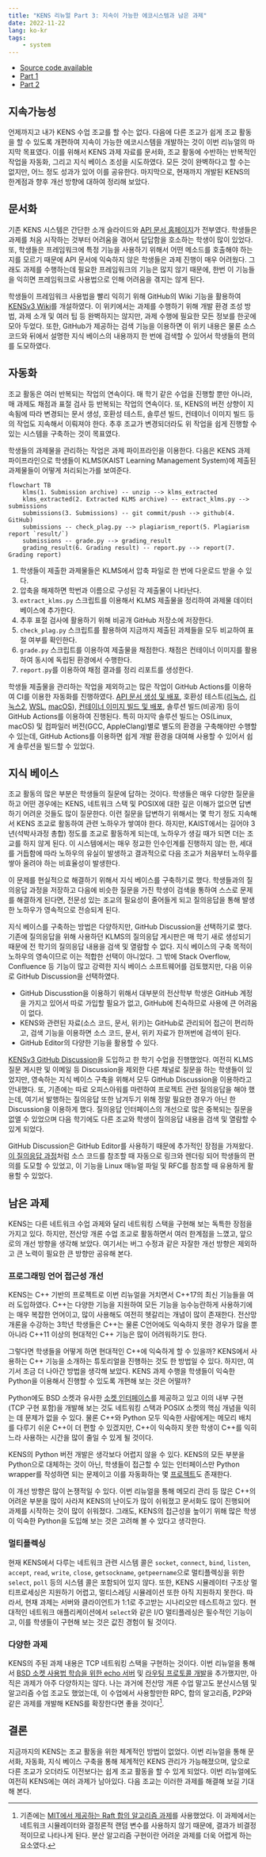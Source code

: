 ```yaml
---
title: "KENS 리뉴얼 Part 3: 지속이 가능한 에코시스템과 남은 과제"
date: 2022-11-22
lang: ko-kr
tags:
    - system
---
```


* [Source code available](https://github.com/ANLAB-KAIST/KENSv3)
* [Part 1](https://www.pusnow.com/note/kens-renewal-part1/)
* [Part 2](https://www.pusnow.com/note/kens-renewal-part2/)

## 지속가능성

언제까지고 내가 KENS 수업 조교를 할 수는 없다.
다음에 다른 조교가 쉽게 조교 활동을 할 수 있도록 개편하여 지속이 가능한 에코시스템을 개발하는 것이 이번 리뉴얼의 마지막 목표였다.
이를 위해서 KENS 과제 자료를 문서화, 조교 활동에 수반하는 반복적인 작업을 자동화, 그리고 지식 베이스 조성을 시도하였다.
모든 것이 완벽하다고 할 수는 없지만, 어느 정도 성과가 있어 이를 공유한다.
마지막으로, 현재까지 개발된 KENS의 한계점과 향후 개선 방향에 대하여 정리해 보았다.

## 문서화

기존 KENS 시스템은 간단한 소개 슬라이드와 [API 문서 홈페이지](http://anlab-kaist.github.io/KENSv3/doc/)가 전부였다.
학생들은 과제를 처음 시작하는 것부터 어려움을 겪어서 답답함을 호소하는 학생이 많이 있었다.
또, 학생들은 프레임워크에 특정 기능을 사용하기 위해서 어떤 메소드를 호출해야 하는지를 모르기 때문에 API 문서에 익숙하지 않은 학생들은 과제 진행이 매우 어려웠다.
그래도 과제를 수행하는데 필요한 프레임워크의 기능은 많지 않기 때문에, 한번 이 기능들을 익히면 프레임워크로 사용법으로 인해 어려움을 겪지는 않게 된다.

학생들이 프레임워크 사용법을 빨리 익히기 위해 GitHub의 Wiki 기능을 활용하여 [KENSv3 Wiki](https://github.com/ANLAB-KAIST/KENSv3/wiki)를 개설하였다.
이 위키에서는 과제를 수행하기 위해 개발 환경 조성 방법, 과제 소개 및 여러 팁 등 완벽하지는 않지만, 과제 수행에 필요한 모든 정보를 한곳에 모아 두었다.
또한, GitHub가 제공하는 검색 기능을 이용하면 이 위키 내용은 물론 소스 코드와 뒤에서 설명한 지식 베이스의 내용까지 한 번에 검색할 수 있어서 학생들의 편의를 도모하였다.

## 자동화

조교 활동은 여러 반복되는 작업의 연속이다.
매 학기 같은 수업을 진행할 뿐만 아니라, 매 과제도 채점과 표절 검사 등 반복되는 작업의 연속이다.
또, KENS의 버전 상향이 지속됨에 따라 변경되는 문서 생성, 호환성 테스트, 솔루션 빌드, 컨테이너 이미지 빌드 등의 작업도 지속해서 이뤄져야 한다.
추후 조교가 변경되더라도 위 작업을 쉽게 진행할 수 있는 시스템을 구축하는 것이 목표였다.

학생들의 과제물을 관리하는 작업은 과제 파이프라인을 이용한다.
다음은 KENS 과제 파이프라인으로 학생들이 KLMS(KAIST Learning Management System)에 제출된 과제물들이 어떻게 처리되는가를 보여준다.

```mermaid
flowchart TB
    klms(1. Submission archive) -- unzip --> klms_extracted
    klms_extracted(2. Extracted KLMS archive) -- extract_klms.py --> submissions
    submissions(3. Submissions) -- git commit/push --> github(4. GitHub)
    submissions -- check_plag.py --> plagiarism_report(5. Plagiarism report `result/`)
    submissions -- grade.py --> grading_result
    grading_result(6. Grading result) -- report.py --> report(7. Grading report)
```

1. 학생들이 제출한 과제물들은 KLMS에서 압축 파일로 한 번에 다운로드 받을 수 있다.
2. 압축을 해제하면 학번과 이름으로 구성된 각 제출물이 나타난다.
3. `extract_klms.py` 스크립트를 이용해서 KLMS 제출물을 정리하여 과제물 데이터베이스에 추가한다.
4. 추후 표절 검사에 활용하기 위해 비공개 GitHub 저장소에 저장한다.
5. `check_plag.py` 스크립트를 활용하여 지금까지 제출된 과제들을 모두 비교하여 표절 여부를 확인한다.
6. `grade.py` 스크립트를 이용하여 제출물을 채점한다. 채점은 컨테이너 이미지를 활용하여 동시에 독립된 환경에서 수행한다.
7. `report.py`를 이용하여 채점 결과를 정리 리포트를 생성한다.

학생들 제출물을 관리하는 작업을 제외하고는 많은 작업이 GitHub Actions를 이용하여 CI를 이용한 자동화를 진행하였다.
[API 문서 생성 및 배포](https://github.com/ANLAB-KAIST/KENSv3/actions/workflows/doxygen.yml), 호환성 테스트([리눅스](https://github.com/ANLAB-KAIST/KENSv3/actions/workflows/test-linux.yml), [리눅스2](https://github.com/ANLAB-KAIST/KENSv3/actions/workflows/test-linux-extra.yml), [WSL](https://github.com/ANLAB-KAIST/KENSv3/actions/workflows/test-wsl.yml), [macOS](https://github.com/ANLAB-KAIST/KENSv3/actions/workflows/test-macos.yml)), [컨테이너 이미지 빌드 및 배포](https://github.com/ANLAB-KAIST/KENSv3/actions/workflows/docker-publish.yml), 솔루션 빌드(비공개) 등이 GitHub Actions를 이용하여 진행된다.
특히 마지막 솔루션 빌드는 OS(Linux, macOS) 및 컴파일러 버전(GCC, AppleClang)별로 별도의 환경을 구축해야만 수행할 수 있는데, GitHub Actions를 이용하면 쉽게 개발 환경을 대여해 사용할 수 있어서 쉽게 솔루션을 빌드할 수 있었다.

## 지식 베이스

조교 활동의 많은 부분은 학생들의 질문에 답하는 것이다.
학생들은 매우 다양한 질문을 하고 어떤 경우에는 KENS, 네트워크 스택 및 POSIX에 대한 깊은 이해가 없으면 답변하기 어려운 것들도 많이 질문한다.
이런 질문을 답변하기 위해서는 몇 학기 정도 지속해서 KENS 조교로 활동하여 관련 노하우가 쌓여야 한다.
하지만, KAIST에서는 길어야 3년(석박사과정 총합) 정도를 조교로 활동하게 되는데, 노하우가 생길 때가 되면 더는 조교를 하지 않게 된다.
이 시스템에서는 매우 정교한 인수인계를 진행하지 않는 한, 세대를 거듭함에 따라 노하우의 유실이 발생하고 결과적으로 다음 조교가 처음부터 노하우를 쌓아 올려야 하는 비효율성이 발생한다.

이 문제를 현실적으로 해결하기 위해서 지식 베이스를 구축하기로 했다.
학생들과의 질의응답 과정을 저장하고 다음에 비슷한 질문을 가진 학생이 검색을 통하여 스스로 문제를 해결하게 된다면, 전문성 있는 조교의 필요성이 줄어들게 되고 질의응답을 통해 발생한 노하우가 영속적으로 전승되게 된다.

지식 베이스를 구축하는 방법은 다양하지만, GitHub Discussion을 선택하기로 했다.
기존에 질의응답을 위해 사용하던 KLMS의 질의응답 게시판은 매 학기 새로 생성되기 때문에 전 학기의 질의응답 내용을 검색 및 열람할 수 없다.
지식 베이스의 구축 목적이 노하우의 영속이므로 이는 적합한 선택이 아니었다.
그 밖에 Stack Overflow, Confluence 등 기능이 많고 강력한 지식 베이스 소프트웨어를 검토했지만, 다음 이유로 GitHub Discussion을 선택하였다.

* GitHub Discusstion을 이용하기 위해서 대부분의 전산학부 학생은 GitHub 계정을 가지고 있어서 따로 가입할 필요가 없고, GitHub에 친숙하므로 사용에 큰 어려움이 없다.
* KENS와 관련된 자료(소스 코드, 문서, 위키)는 GitHub로 관리되어 접근이 편리하고, 검색 기능을 이용하면 소스 코드, 문서, 위키 자료가 한꺼번에 검색이 된다.
* GitHub Editor의 다양한 기능을 활용할 수 있다.

[KENSv3 GitHub Discussion](https://github.com/ANLAB-KAIST/KENSv3/discussions)을 도입하고 한 학기 수업을 진행했었다.
여전히 KLMS 질문 게시판 및 이메일 등 Discussion을 제외한 다른 채널로 질문을 하는 학생들이 있었지만, 영속하는 지식 베이스 구축을 위해서 모두 GitHub Discussion을 이용하라고 안내했다.
또, 기존에는 따로 오피스아워를 마련하여 프로젝트 관련 질의응답을 해야 했는데, 여기서 발행하는 질의응답 또한 남겨두기 위해 정말 필요한 경우가 아닌 한 Discussion을 이용하게 했다.
질의응답 인터페이스의 개선으로 많은 중복되는 질문을 없앨 수 있었으며 다음 학기에도 다른 조교와 학생이 질의응답 내용을 검색 및 열람할 수 있게 되었다.

GitHub Discussion은 GitHub Editor를 사용하기 때문에 추가적인 장점을 가져왔다.
[이 질의응답 과정](https://github.com/ANLAB-KAIST/KENSv3/discussions/58)처럼 소스 코드를 참조할 때 자동으로 링크와 렌더링 되어 학생들의 편의를 도모할 수 있었고, 이 기능을 Linux 매뉴얼 파일 및 RFC를 참조할 때 유용하게 활용할 수 있었다.

## 남은 과제

KENS는 다른 네트워크 수업 과제와 달리 네트워킹 스택을 구현해 보는 독특한 장점을 가지고 있다.
하지만, 전산망 개론 수업 조교로 활동하면서 여러 한계점을 느꼈고, 앞으로의 개선 방향을 생각해 보았다.
여기서는 버그 수정과 같은 자잘한 개선 방향은 제외하고 큰 노력이 필요한 큰 방향만 공유해 본다.

### 프로그래밍 언어 접근성 개선

KENS는 C++ 기반의 프로젝트로 이번 리뉴얼을 거치면서 C++17의 최신 기능들을 여러 도입하였다.
C++는 다양한 기능을 지원하여 모든 기능을 능수능란하게 사용하기에는 매우 복잡한 언어이고, 많이 사용해도 여전히 헷갈리는 개념이 많이 존재한다.
전산망 개론을 수강하는 3학년 학생들은 C++는 물론 C언어에도 익숙하지 못한 경우가 많을 뿐 아니라 C++11 이상의 현대적인 C++ 기능은 많이 어려워하기도 한다.

그렇다면 학생들을 어떻게 하면 현대적인 C++에 익숙하게 할 수 있을까?
KENS에서 사용하는 C++ 기능을 소개하는 튜토리얼을 진행하는 것도 한 방법일 수 있다.
하지만, 여기서 조금 더 나아간 방법을 생각해 보았다.
KENS 과제 수행을 학생들이 익숙한 Python을 이용해서 진행할 수 있도록 개편해 보는 것은 어떨까?

Python에도 BSD 소켓과 유사한 [소켓 인터페이스](https://docs.python.org/3/library/socket.html)를 제공하고 있고 이의 내부 구현(TCP 구현 포함)을 개발해 보는 것도 네트워킹 스택과 POSIX 소켓의 핵심 개념을 익히는 데 문제가 없을 수 있다.
물론 C++와 Python 모두 익숙한 사람에게는 메모리 배치를 다루기 쉬운 C++이 더 편할 수 있겠지만, C++이 익숙하지 못한 학생이 C++를 익히느라 사용하는 시간을 많이 줄일 수 있게 될 것이다.

KENS의 Python 버전 개발은 생각보다 어렵지 않을 수 있다.
KENS의 모든 부분을 Python으로 대체하는 것이 아닌, 학생들이 접근할 수 있는 인터페이스만 Python wrapper를 작성하면 되는 문제이고 이를 자동화하는 몇 [프로젝트](https://github.com/pybind/pybind11)도 존재한다.

이 개선 방향은 많이 논쟁적일 수 있다.
이번 리뉴얼을 통해 메모리 관리 등 많은 C++의 어려운 부분을 많이 사라져 KENS의 난이도가 많이 쉬워졌고 문서화도 많이 진행되어 과제를 시작하는 것이 많이 쉬워졌다.
그래도, KENS의 접근성을 높이기 위해 많은 학생이 익숙한 Python을 도입해 보는 것은 고려해 볼 수 있다고 생각한다.

### 멀티플렉싱

현재 KENS에서 다루는 네트워크 관련 시스템 콜은 `socket`, `connect`, `bind`, `listen`, `accept`, `read`, `write`, `close`, `getsockname`, `getpeername`으로 멀티플렉싱을 위한 `select`, `poll` 등의 시스템 콜은 포함되어 있지 않다.
또한, KENS 시뮬레이터 구조상 멀티프로세싱은 지원하기 어렵고, 멀티스레딩 시뮬레이션 또한 아직 지원하지 못한다.
따라서, 현재 과제는 서버와 클라이언트가 1:1로 주고받는 시나리오만 테스트하고 있다.
현대적인 네트워크 애플리케이션에서 `select`와 같은 I/O 멀티플레싱은 필수적인 기능이고, 이를 학생들이 구현해 보는 것은 값진 경험이 될 것이다.

### 다양한 과제

KENS의 주된 과제 내용은 TCP 네트워킹 스택을 구현하는 것이다.
이번 리뉴얼을 통해서 [BSD 소켓 사용법 학습을 위한 echo 서버](https://github.com/ANLAB-KAIST/KENSv3/tree/master/app/echo) 및 [라우팅 프로토콜 개발](https://github.com/ANLAB-KAIST/KENSv3/tree/master/app/routing)을 추가했지만, 아직은 과제가 아주 다양하지는 않다.
나는 과거에 전산망 개론 수업 말고도 분산시스템 및 알고리즘 수업 조교도 했었는데, 이 수업에서 사용할만한 RPC, 합의 알고리즘, P2P와 같은 과제를 개발해 KENS를 확장한다면 좋을 것이다[^1].

## 결론

지금까지의 KENS는 조교 활동을 위한 체계적인 방법이 없었다.
이번 리뉴얼을 통해 문서화, 자동화, 지식 베이스 구축을 통해 체계적인 KENS 관리가 가능해졌으며, 앞으로 다른 조교가 오더라도 이전보다는 쉽게 조교 활동을 할 수 있게 되었다.
이번 리뉴얼에도 여전히 KENS에는 여러 과제가 남아있다.
다음 조교는 이러한 과제를 해결해 보길 기대해 본다.


[^1]: 기존에는 [MIT에서 제공하는 Raft 합의 알고리즘 과제](http://nil.csail.mit.edu/6.824/2017/labs/lab-raft.html)를 사용했었다. 이 과제에서는 네트워크 시뮬레이터와 결정론적 랜덤 변수를 사용하지 않기 때문에, 결과가 비결정적이므로 나타나게 된다. 분산 알고리즘 구현이란 어려운 과제를 더욱 어렵게 하는 요소였다.
